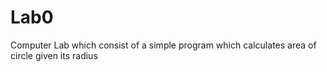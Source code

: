 # Lab0
Computer Lab which consist of a simple program which calculates area of circle given its radius
